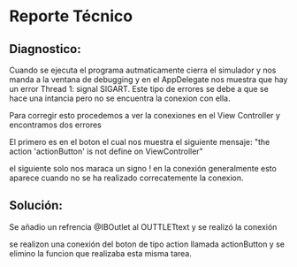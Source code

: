 # Reporte Técnico


## Diagnostico:

Cuando se ejecuta el programa autmaticamente cierra el simulador y nos manda a la ventana de debugging y en el AppDelegate nos muestra que hay un error Thread 1: signal SIGART. Este tipo de errores se debe a que se hace una intancia pero no se encuentra la conexion con ella.

Para corregir esto procedemos a ver la conexiones en el View Controller y encontramos dos errores

El primero es en el boton el cual nos muestra el siguiente mensaje:
"the action 'actionButton' is not define on ViewController"

el siguiente solo nos maraca un signo ! en la conexión generalmente esto aparece cuando no se ha realizado correcatemente la conexion.


## Solución:


Se añadio un refrencia @IBOutlet al OUTTLETtext y se realizó la conexión

se realizon una conexión del boton de tipo action llamada actionButton y se elimino la funcion que realizaba esta misma tarea.

